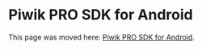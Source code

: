 Piwik PRO SDK for Android
=========================

This page was moved here: [Piwik PRO SDK for Android](../data_collection/mobile/Piwik_PRO_SDK_for_Android.html).
